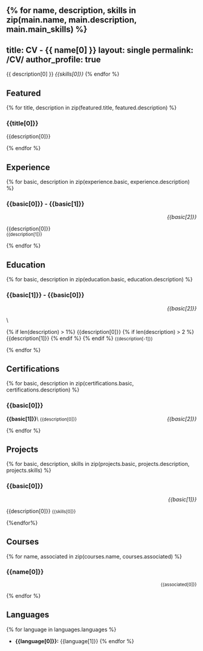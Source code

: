 {% for name, description, skills in zip(main.name, main.description, main.main_skills) %}
---
title: CV - {{ name[0] }}
layout: single
permalink: /CV/
author_profile: true
---
{{ description[0] }}
*{{skills[0]}}*
{% endfor %}

## Featured
{% for title, description in zip(featured.title, featured.description) %}
### {{title[0]}}
{{description[0]}}

{% endfor %}

## Experience
{% for basic, description in zip(experience.basic, experience.description) %}
<h3>{{basic[0]}} - {{basic[1]}}</h3>
<p align="right"><i>{{basic[2]}}</i></p>

{{description[0]}}\
<small>{{description[1]}}</small>

{% endfor %}

## Education
{% for basic, description in zip(education.basic, education.description) %}
<h3>{{basic[1]}} - {{basic[0]}}</h3>
<p align="right"><i>{{basic[2]}}</i></p>\

{% if len(description) > 1%}
{{description[0]}}
{% if len(description) > 2 %}
{{description[1]}}
{% endif %}
{% endif %}
<small>{{description[-1]}}</small>

{% endfor %}

## Certifications
{% for basic, description in zip(certifications.basic, certifications.description) %}
### {{basic[0]}}
<p> <span style="float:left;"><b>{{basic[1]}}</b></span> <span style="float:right;"><i>{{basic[2]}}</i></span> </p>\
<small>{{description[0]}}</small>

{% endfor %}

## Projects
{% for basic, description, skills in zip(projects.basic, projects.description, projects.skills) %}
### {{basic[0]}}
<p align="right"><i>{{basic[1]}}</i></p>

{{description[0]}}
<small>{{skills[0]}}</small>

{%endfor%}

## Courses
{% for name, associated in zip(courses.name, courses.associated) %}
### {{name[0]}}
<p align="right"><small>{{associated[0]}}</small></p>

{% endfor %}

## Languages
{% for language in languages.languages %}
- **{{language[0]}}:** {{language[1]}}
{% endfor %}